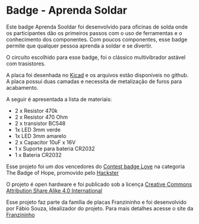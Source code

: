 # Badge - Aprenda Soldar


Este badge Aprenda Sooldar foi desenvolvido para oficinas de solda onde os participantes dão os primeiros passos com o uso de ferramentas e o conhecimento dos componentes. Com poucos componentes, esse badge permite que qualquer pessoa aprenda a soldar e se divertir.

O circuito escolhido para esse badge, foi o clássico multivibrador astável com trasistores.

A placa foi desenhada no [Kicad](https://kicad-pcb.org/) e os arquivos estão disponíveis no github. A placa possui duas camadas e necessita de metalização de furos para acabamento.


A seguir é apresentada a lista de materiais:

- 2 x Resistor 470k
- 2 x Resistor 470 Ohm
- 2 x transistor BC548
- 1x LED 3mm verde
- 1x LED 3mm amarelo
- 2 x Capacitor 10uF x 16V
- 1 x Suporte para bateria CR2032
- 1 x Bateria CR2032


Esse projeto foi um dos vencedores do [Contest badge Love](https://www.hackster.io/contests/BadgeLove) na categoria The Badge of Hope, promovido pelo [Hackster](https://www.hackster.io/)

O projeto é open hardware e foi publicado sob a licença [Creative Commons Attribution Share Alike 4.0 International](https://github.com/Open-Badges/badge00/blob/master/LICENSE)


Esse projeto faz parte da família de placas Franzininho e foi desenvolvido por Fábio Souza, idealizador do projeto. Para mais detalhes acesse o site da [Franzininho](https://franzininho.com.br/)





